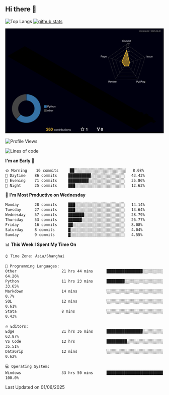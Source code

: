 ## Hi there 👋
<p align="left"> 
  <img alt="Top Langs" height="150px" src="https://github-readme-stats.vercel.app/api/top-langs/?username=Sierraki&layout=compact&show_icons=true&theme=onedark" />
  <a href="https://github.com/Sierraki/LC_Solve">
   <img alt="github stats"height="150px"  src="https://github-readme-stats.vercel.app/api/pin/?username=Sierraki&repo=LC_Solve&theme=onedark&show_icons=true" />
  </a>

![](./profile-3d-contrib/profile-night-rainbow.svg)

<!--START_SECTION:waka-->
![Profile Views](http://img.shields.io/badge/Profile%20Views-1-blue)

![Lines of code](https://img.shields.io/badge/From%20Hello%20World%20I%27ve%20Written-1169%20lines%20of%20code-blue)

**I'm an Early 🐤** 

```text
🌞 Morning    16 commits     ██░░░░░░░░░░░░░░░░░░░░░░░   8.08% 
🌆 Daytime    86 commits     ██████████░░░░░░░░░░░░░░░   43.43% 
🌃 Evening    71 commits     █████████░░░░░░░░░░░░░░░░   35.86% 
🌙 Night      25 commits     ███░░░░░░░░░░░░░░░░░░░░░░   12.63%

```
📅 **I'm Most Productive on Wednesday** 

```text
Monday       28 commits     ███░░░░░░░░░░░░░░░░░░░░░░   14.14% 
Tuesday      27 commits     ███░░░░░░░░░░░░░░░░░░░░░░   13.64% 
Wednesday    57 commits     ███████░░░░░░░░░░░░░░░░░░   28.79% 
Thursday     53 commits     ██████░░░░░░░░░░░░░░░░░░░   26.77% 
Friday       16 commits     ██░░░░░░░░░░░░░░░░░░░░░░░   8.08% 
Saturday     8 commits      █░░░░░░░░░░░░░░░░░░░░░░░░   4.04% 
Sunday       9 commits      █░░░░░░░░░░░░░░░░░░░░░░░░   4.55%

```


📊 **This Week I Spent My Time On** 

```text
⌚︎ Time Zone: Asia/Shanghai

💬 Programming Languages: 
Other                    21 hrs 44 mins      ████████████████░░░░░░░░░   64.26% 
Python                   11 hrs 23 mins      ████████░░░░░░░░░░░░░░░░░   33.65% 
Markdown                 14 mins             ░░░░░░░░░░░░░░░░░░░░░░░░░   0.7% 
SQL                      12 mins             ░░░░░░░░░░░░░░░░░░░░░░░░░   0.61% 
Stata                    8 mins              ░░░░░░░░░░░░░░░░░░░░░░░░░   0.43%

🔥 Editors: 
Edge                     21 hrs 36 mins      ████████████████░░░░░░░░░   63.87% 
VS Code                  12 hrs              █████████░░░░░░░░░░░░░░░░   35.51% 
DataGrip                 12 mins             ░░░░░░░░░░░░░░░░░░░░░░░░░   0.62%

💻 Operating System: 
Windows                  33 hrs 50 mins      █████████████████████████   100.0%

```


 Last Updated on 01/06/2025
<!--END_SECTION:waka-->
